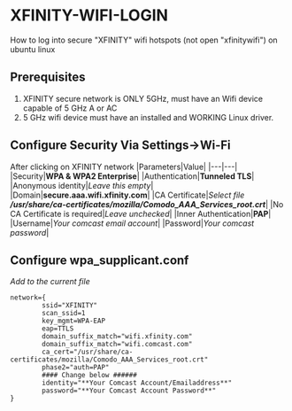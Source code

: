 # XFINITY-WIFI-LOGIN
How to log into secure "XFINITY" wifi hotspots (not open "xfinitywifi") on ubuntu linux

## Prerequisites
1. XFINITY secure network is ONLY 5GHz, must have an Wifi device capable of 5 GHz A or AC
2. 5 GHz wifi device must have an installed and WORKING Linux driver.

## Configure Security Via Settings->Wi-Fi
After clicking on XFINITY network
|Parameters|Value|
|---|---|
|Security|**WPA & WPA2 Enterprise**|
|Authentication|**Tunneled TLS**|
|Anonymous identity|_Leave this empty_|
|Domain|**secure.aaa.wifi.xfinity.com**|
|CA Certificate|_Select file **/usr/share/ca-certificates/mozilla/Comodo_AAA_Services_root.crt**_|
|No CA Certificate is required|_Leave unchecked_|
|Inner Authentication|**PAP**|
|Username|_Your comcast email account_|
|Password|_Your comcast password_|

## Configure wpa_supplicant.conf
_Add to the current file_
```
network={
        ssid="XFINITY"
        scan_ssid=1
        key_mgmt=WPA-EAP
        eap=TTLS
        domain_suffix_match="wifi.xfinity.com"
        domain_suffix_match="wifi.comcast.com"
        ca_cert="/usr/share/ca-certificates/mozilla/Comodo_AAA_Services_root.crt"
        phase2="auth=PAP"
        #### Change below ######
        identity="**Your Comcast Account/Emailaddress**"
        password="**Your Comcast Account Password**"
}
```
